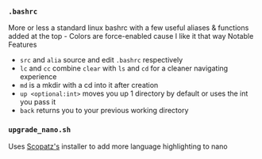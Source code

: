 ### `.bashrc`
More or less a standard linux bashrc with a few useful aliases & functions added at the top - Colors are force-enabled cause I like it that way
Notable Features
- `src` and `alia` source and edit `.bashrc` respectively 
- `lc` and `cc` combine `clear` with `ls` and `cd` for a cleaner navigating experience
- `md` is a mkdir with a cd into it after creation
- `up <optional:int>` moves you up 1 directory by default or uses the int you pass it 
- `back` returns you to your previous working directory

### `upgrade_nano.sh` 
Uses [Scopatz's](https://github.com/scopatz/nanorc) installer to add more language highlighting to nano
